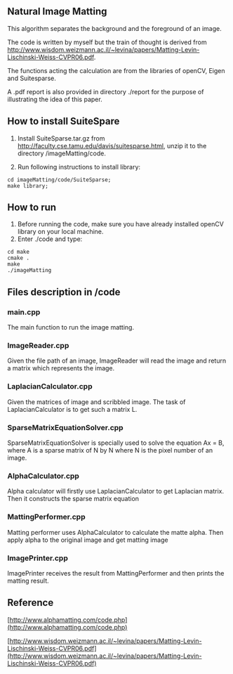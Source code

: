 ## Natural Image Matting

This algorithm separates the background and the foreground of an image.

The code is written by myself but the train of thought is derived from http://www.wisdom.weizmann.ac.il/~levina/papers/Matting-Levin-Lischinski-Weiss-CVPR06.pdf. 

The functions acting the calculation are from the libraries of openCV, Eigen and Suitesparse. 

A .pdf report is also provided in directory ./report for the purpose of illustrating the idea of this paper.

## How to install SuiteSpare
1. Install SuiteSparse.tar.gz from http://faculty.cse.tamu.edu/davis/suitesparse.html, unzip it to the directory /imageMatting/code.

2. Run following instructions to install library:
~~~
cd imageMatting/code/SuiteSparse;
make library;
~~~

## How to run
1. Before running the code, make sure you have already installed openCV library on your local machine.
2. Enter ./code and type:

~~~~
cd make
cmake .
make
./imageMatting
~~~~

## Files description in /code

### main.cpp
The main function to run the image matting.

### ImageReader.cpp
Given the file path of an image, ImageReader will read the image and return a matrix which represents the image.

### LaplacianCalculator.cpp
Given the matrices of image and scribbled image. The task of LaplacianCalculator is to get such a matrix L.

### SparseMatrixEquationSolver.cpp
SparseMatrixEquationSolver is specially used to solve the equation Ax = B, where A is a sparse matrix of N by N where N is the pixel number of an image.

### AlphaCalculator.cpp
Alpha calculator will firstly use LaplacianCalculator to get Laplacian matrix. Then it constructs the sparse matrix equation

### MattingPerformer.cpp
Matting performer uses AlphaCalculator to calculate the matte alpha. Then apply alpha to the original image and get matting image

### ImagePrinter.cpp
ImagePrinter receives the result from MattingPerformer and then prints the matting result. 

## Reference

[http://www.alphamatting.com/code.php](http://www.alphamatting.com/code.php)

[http://www.wisdom.weizmann.ac.il/~levina/papers/Matting-Levin-Lischinski-Weiss-CVPR06.pdf](http://www.wisdom.weizmann.ac.il/~levina/papers/Matting-Levin-Lischinski-Weiss-CVPR06.pdf)
